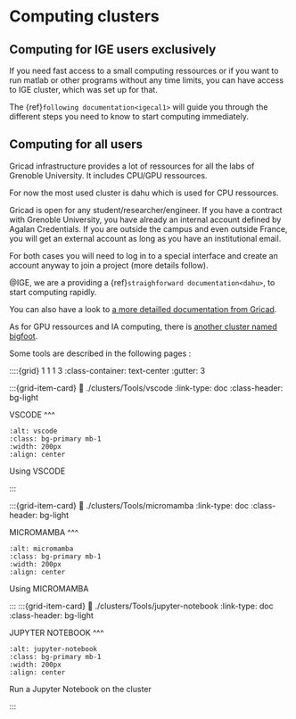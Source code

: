 # Computing clusters

## Computing for IGE users exclusively

If you need fast access to a small computing ressources or if you want to run matlab or other programs without any time limits, you can have access to IGE cluster, which was set up for that.

The {ref}`following documentation<igecal1>` will guide you through the different steps you need to know to start computing immediately.

## Computing for all users

Gricad infrastructure provides a lot of ressources for all the labs of Grenoble University. It includes CPU/GPU ressources.

For now the most used cluster is dahu which is used for CPU ressources.

Gricad is open for any student/researcher/engineer. If you have a contract with Grenoble University, you have already an internal account defined by Agalan Credentials. If you are outside the campus and even outside France, you will get an external account as long as you have an institutional email.

For both cases you will need to log in to a special interface and create an account anyway to join a project (more details follow).

@IGE, we are a providing a {ref}`straighforward documentation<dahu>`, to start computing rapidly.

You can also have a look to [a more detailled documentation from Gricad](https://gricad-doc.univ-grenoble-alpes.fr/hpc/).

As for GPU ressources and IA computing, there is [another cluster named bigfoot](https://gricad-doc.univ-grenoble-alpes.fr/hpc/joblaunch/job_gpu/).

Some tools are described in the following pages :

::::{grid} 1 1 1 3
:class-container: text-center 
:gutter: 3

:::{grid-item-card} 
:link: ./clusters/Tools/vscode
:link-type: doc
:class-header: bg-light

VSCODE
^^^
```{image} ./clusters/Tools/images/vscode.jpg
:alt: vscode
:class: bg-primary mb-1
:width: 200px
:align: center
```

Using VSCODE

:::

:::{grid-item-card} 
:link: ./clusters/Tools/micromamba
:link-type: doc
:class-header: bg-light

MICROMAMBA
^^^
```{image} ./clusters/Tools/images/micromamba.jpg
:alt: micromamba
:class: bg-primary mb-1
:width: 200px
:align: center
```

Using MICROMAMBA

:::
:::{grid-item-card} 
:link: ./clusters/Tools/jupyter-notebook
:link-type: doc
:class-header: bg-light

JUPYTER NOTEBOOK 
^^^
```{image}  ./clusters/Tools/images/logo-JUPYTER.jpg
:alt: jupyter-notebook
:class: bg-primary mb-1
:width: 200px
:align: center
```

Run a Jupyter Notebook on the cluster 

:::







